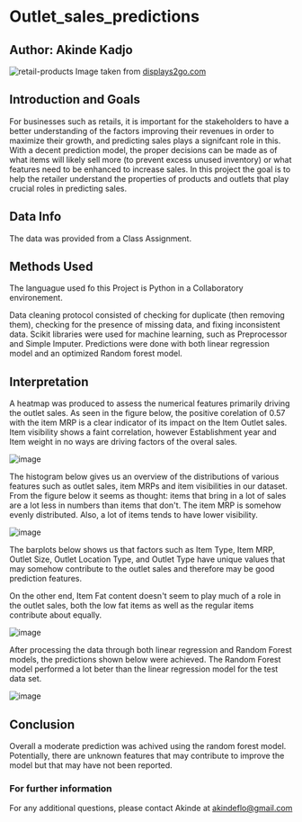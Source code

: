 # Outlet_sales_predictions

## Author: Akinde Kadjo

![retail-products](https://user-images.githubusercontent.com/111167621/191670964-20c7c4c8-4664-4cef-8bf1-d240de64be4e.jpg)
Image taken from [displays2go.com](https://www.displays2go.com/Industry/Retail-Fixtures-Selling-Merchandise-Brick-Mortar-Stores-67)

## Introduction and Goals
For businesses such as retails, it is important for the stakeholders to have a better understanding of the factors improving their revenues in order to maximize their growth, and predicting sales plays a signifcant role in this. With a decent prediction model, the proper decisions can be made as of what items will likely sell more (to prevent excess unused inventory) or what features need to be enhanced to increase sales.
In this project the goal is to help the retailer understand the properties of products and outlets that play crucial roles in predicting sales. 

## Data Info
The data was provided from a Class Assignment.


## Methods Used
The languague used fo this Project is Python in a Collaboratory environement.

Data cleaning protocol consisted of checking for duplicate (then removing them), checking for the presence of missing data, and fixing inconsistent data.
Scikit libraries were used for machine learning, such as Preprocessor and Simple Imputer. Predictions were done with both linear regression model and an optimized Random forest model.

## Interpretation
A heatmap was produced to assess the numerical features primarily driving the outlet sales. As seen in the figure below, the positive corelation of 0.57 with the item MRP is a clear indicator of its impact on the Item Outlet sales. Item visibility shows a faint correlation, however Establishment year and Item weight in no ways are driving factors of the overal sales.

![image](https://user-images.githubusercontent.com/111167621/191671527-53768e31-d3a5-414a-86c3-10565e06d8e7.png)



The histogram below gives us an overview of the distributions of various features such as outlet sales, item MRPs and item visibilities in our dataset. From the figure below it seems as thought: items that bring in a lot of sales are a lot less in numbers than items that don't. The item MRP is somehow evenly distributed. Also, a lot of items tends to have lower visibility.

![image](https://user-images.githubusercontent.com/111167621/191872576-e8f96aba-ac1e-40a3-85dd-9ae163066671.png)



The barplots below shows us that factors such as Item Type, Item MRP, Outlet Size, Outlet Location Type, and Outlet Type have unique values that may somehow contribute to the outlet sales and therefore may be good prediction features.

On the other end, Item Fat content doesn't seem to play much of a role in the outlet sales, both the low fat items as well as the regular items contribute about equally.

![image](https://user-images.githubusercontent.com/111167621/191671606-6f9ff616-b69d-412c-9678-d01967d75300.png)

After processing the data through both linear regression and Random Forest models, the predictions shown below were achieved. The Random Forest model performed a lot beter than the linear regression model for the test data set.

![image](https://user-images.githubusercontent.com/111167621/191884193-d5d22cc8-7fc0-4a6e-adf6-865119feec78.png)

## Conclusion
Overall a moderate prediction was achived using the random forest model. Potentially, there are unknown features that may contribute to improve the model but that may have not been reported.

### For further information
For any additional questions, please contact Akinde at akindeflo@gmail.com
